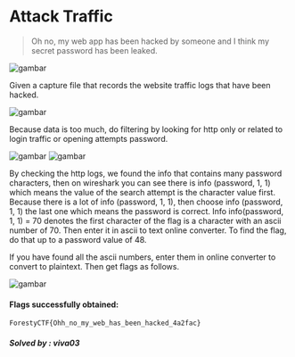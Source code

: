 # Attack Traffic
>Oh no, my web app has been hacked by someone and I think my secret
password has been leaked.

![gambar](https://github.com/Valcar-ies/WriteUP-Seleksi-Internal-Gemastik-2023-Foresty/assets/84186470/b2cdb199-b961-48e5-9955-3c97facc74c7)

Given a capture file that records the website traffic logs that have been
hacked.

![gambar](https://github.com/Valcar-ies/WriteUP-Seleksi-Internal-Gemastik-2023-Foresty/assets/84186470/793a7f62-cafc-4ef2-94e0-65893002ef9b)

Because data is too much, do filtering by looking for http only
or related to login traffic or opening attempts
password.

![gambar](https://github.com/Valcar-ies/WriteUP-Seleksi-Internal-Gemastik-2023-Foresty/assets/84186470/168b0015-d0fa-4ac3-b849-15dc5500c3fb)
![gambar](https://github.com/Valcar-ies/WriteUP-Seleksi-Internal-Gemastik-2023-Foresty/assets/84186470/187eae66-b2dc-4a11-aa47-9d53110623c3)

By checking the http logs, we found the info that contains
many password characters, then on wireshark you can see there is info
(password, 1, 1) which means the value of the search attempt is the character value first. Because there is a lot of info (password, 1, 1), then choose info
(password, 1, 1) the last one which means the password is correct.
Info info(password, 1, 1) = 70 denotes the first character of the flag
is a character with an ascii number of 70. Then enter it in
ascii to text online converter. To find the flag, do that
up to a password value of 48.

If you have found all the ascii numbers, enter them in
online converter to convert to plaintext. Then get flags
as follows.

![gambar](https://github.com/Valcar-ies/WriteUP-Seleksi-Internal-Gemastik-2023-Foresty/assets/84186470/7f6997eb-c7aa-4279-a7ec-a69de68d537e)

#### Flags successfully obtained:
```console
ForestyCTF{Ohh_no_my_web_has_been_hacked_4a2fac}
```

##### Solved by : viva03
